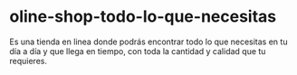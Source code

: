 # oline-shop-todo-lo-que-necesitas
Es una tienda en linea donde podrás encontrar todo lo que necesitas en tu día a día y que llega en tiempo, con toda la cantidad y calidad que tu requieres. 
